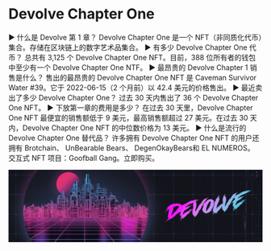 # Devolve Chapter One

▶ 什么是 Devolve 第 1 章？
Devolve Chapter One 是一个 NFT（非同质化代币）集合。存储在区块链上的数字艺术品集合。
▶ 有多少 Devolve Chapter One 代币？
总共有 3,125 个 Devolve Chapter One NFT。目前，388 位所有者的钱包中至少有一个 Devolve Chapter One NTF。
▶ 最昂贵的 Devolve Chapter 1 销售是什么？
售出的最昂贵的 Devolve Chapter One NFT 是 Caveman Survivor Water #39。它于 2022-06-15（2 个月前）以 42.4 美元的价格售出。
▶ 最近卖出了多少 Devolve Chapter One？
过去 30 天内售出了 36 个 Devolve Chapter One NFT。
▶ 下放第一章的费用是多少？
在过去 30 天里，Devolve Chapter One NFT 最便宜的销售额低于 9 美元，最高销售额超过 27 美元。在过去 30 天内，Devolve Chapter One NFT 的中位数价格为 13 美元。
▶ 什么是流行的 Devolve Chapter One 替代品？
许多拥有 Devolve Chapter One NFT 的用户还拥有 Brotchain、 UnBearable Bears、 DegenOkayBears和 EL NUMEROS。
 交互式 NFT 项目：Goofball Gang。立即购买。

![nft](unnamed.png)
